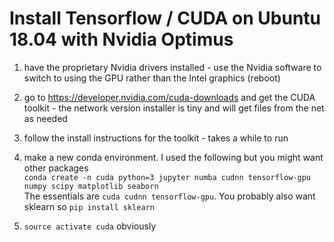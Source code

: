 # Install Tensorflow / CUDA on Ubuntu 18.04 with Nvidia Optimus 

1. have the proprietary Nvidia drivers installed - use the Nvidia software 
to switch to using the GPU rather than the Intel graphics (reboot)

2. go to https://developer.nvidia.com/cuda-downloads and get the CUDA 
toolkit - the network version installer is tiny and will get files from the net as needed

3. follow the install instructions for the toolkit - takes a while to run  

4. make a new conda environment. I used the following but you might want other packages  
`conda create -n cuda python=3 jupyter numba cudnn tensorflow-gpu numpy scipy matplotlib seaborn`  
The essentials are `cuda cudnn tensorflow-gpu`. You probably also want sklearn so `pip install sklearn`

5. `source activate cuda` obviously
